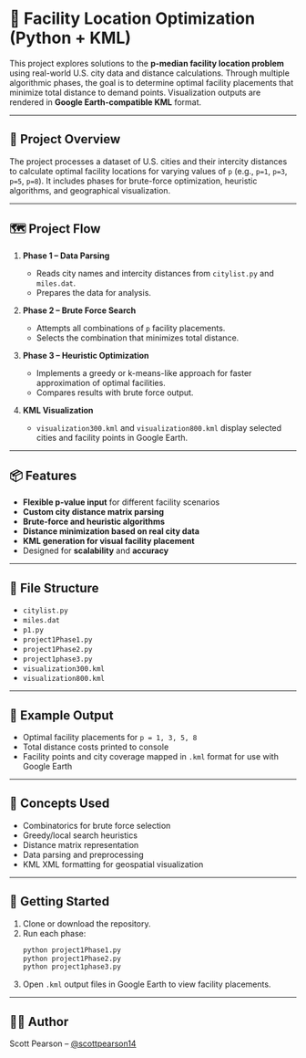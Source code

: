 
# 📍 Facility Location Optimization (Python + KML)

This project explores solutions to the **p-median facility location problem** using real-world U.S. city data and distance calculations. Through multiple algorithmic phases, the goal is to determine optimal facility placements that minimize total distance to demand points. Visualization outputs are rendered in **Google Earth-compatible KML** format.

---

## 🧮 Project Overview

The project processes a dataset of U.S. cities and their intercity distances to calculate optimal facility locations for varying values of `p` (e.g., `p=1`, `p=3`, `p=5`, `p=8`). It includes phases for brute-force optimization, heuristic algorithms, and geographical visualization.

---

## 🗺️ Project Flow

1. **Phase 1 – Data Parsing**  
   - Reads city names and intercity distances from `citylist.py` and `miles.dat`.  
   - Prepares the data for analysis.

2. **Phase 2 – Brute Force Search**  
   - Attempts all combinations of `p` facility placements.  
   - Selects the combination that minimizes total distance.

3. **Phase 3 – Heuristic Optimization**  
   - Implements a greedy or k-means-like approach for faster approximation of optimal facilities.  
   - Compares results with brute force output.

4. **KML Visualization**  
   - `visualization300.kml` and `visualization800.kml` display selected cities and facility points in Google Earth.

---

## 📦 Features

- **Flexible p-value input** for different facility scenarios  
- **Custom city distance matrix parsing**  
- **Brute-force and heuristic algorithms**  
- **Distance minimization based on real city data**  
- **KML generation for visual facility placement**  
- Designed for **scalability** and **accuracy**

---

## 📂 File Structure

- `citylist.py`
- `miles.dat`
- `p1.py`
- `project1Phase1.py`
- `project1Phase2.py`
- `project1phase3.py`
- `visualization300.kml`
- `visualization800.kml`

---

## 📍 Example Output

- Optimal facility placements for `p = 1, 3, 5, 8`  
- Total distance costs printed to console  
- Facility points and city coverage mapped in `.kml` format for use with Google Earth

---

## 🧠 Concepts Used

- Combinatorics for brute force selection  
- Greedy/local search heuristics  
- Distance matrix representation  
- Data parsing and preprocessing  
- KML XML formatting for geospatial visualization

---

## 🚀 Getting Started

1. Clone or download the repository.
2. Run each phase:
   ```bash
   python project1Phase1.py
   python project1Phase2.py
   python project1phase3.py
   ```
3. Open `.kml` output files in Google Earth to view facility placements.

---

## 👨‍💻 Author

Scott Pearson – [@scottpearson14](https://github.com/scottpearson14)
